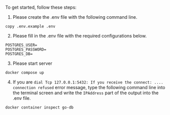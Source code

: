 To get started, follow these steps:

1. Please create the .env file with the following command line.
```shell
copy .env.example .env
```

2. Please fill in the .env file with the required configurations below.
```
POSTGRES_USER=
POSTGRES_PASSWORD=
POSTGRES_DB=
```

3. Please start server
```shell
docker compose up
```

4. If you are `dial Tcp 127.0.0.1:5432: If you receive the connect: .... connection refused` error message, type the following command line into the terminal screen and write the `IPAddress` part of the output into the .env file.
```
docker container inspect go-db
```